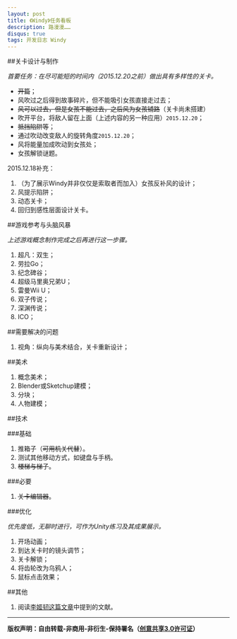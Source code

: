 ```yaml
---
layout: post
title: 《Windy》任务看板
description: 路漫漫……
disqus: true
tags: 开发日志 Windy
---
```

##关卡设计与制作

*首要任务：在尽可能短的时间内（2015.12.20之前）做出具有多样性的关卡。*

- ~~开篇~~；
- 风吹过之后得到故事碎片，但不能吸引女孩直接走过去；
- ~~风可以过去，但是女孩不能过去，之后风为女孩铺路~~（关卡尚未搭建）
- 吹开平台，将敌人留在上面（上述内容的另一种应用）`2015.12.20`；
- ~~抵挡陷阱等~~；
- 通过吹动改变敌人的旋转角度`2015.12.20`；
- 风将能量加成吹动到女孩处；
- 女孩解锁谜题。

2015.12.18补充：

1. （为了展示Windy并非仅仅是索取者而加入）女孩反补风的设计；
2. 风提示陷阱；
3. 动态关卡；
4. 回归到感性层面设计关卡。

##游戏参考与头脑风暴

*上述游戏概念制作完成之后再进行这一步骤。*

1. 超凡：双生；
2. 劳拉Go；
3. 纪念碑谷；
4. 超级马里奥兄弟U；
5. 雷曼Wii U；
6. 双子传说；
7. 深渊传说；
8. ICO；


##需要解决的问题

1. 视角：纵向与美术结合，关卡重新设计；

##美术

1. 概念美术；
2. Blender或Sketchup建模；
3. 分块；
4. 人物建模；

##技术

###基础

1. 推箱子（~~可用机关代替~~）。
2. 测试其他移动方式，如键盘与手柄。
3. ~~楼梯与梯子~~。

###必要

1. ~~关卡编辑器~~。

###优化

*优先度低，无聊时进行，可作为Unity练习及其成果展示。*

1. 开场动画；
2. 到达关卡时的镜头调节；
3. 关卡解锁；
4. 将齿轮改为乌鸦人；
5. 鼠标点击效果；

##其他

1. 阅读[李姬韧这篇文章](http://indieace.com/topic/116)中提到的文献。


---
**版权声明：自由转载-非商用-非衍生-保持署名（[创意共享3.0许可证](https://creativecommons.org/licenses/by-nc-nd/3.0/deed.zh)）**




